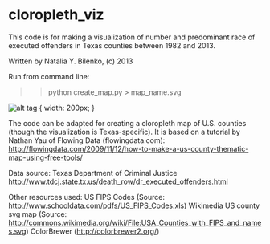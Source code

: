 cloropleth_viz
==============

This code is for making a visualization of number and predominant race of executed offenders in Texas counties between 1982 and 2013. 

Written by Natalia Y. Bilenko, (c) 2013

Run from command line:

>> python create_map.py > map_name.svg

![alt tag](https://raw.github.com/nbilenko/cloropleth_viz/master/executed_prisoners_TX.png) { width: 200px; }

The code can be adapted for creating a cloropleth map of U.S. counties (though the visualization is Texas-specific).
It is based on a tutorial by Nathan Yau of Flowing Data (flowingdata.com):
http://flowingdata.com/2009/11/12/how-to-make-a-us-county-thematic-map-using-free-tools/

Data source:
Texas Department of Criminal Justice
http://www.tdcj.state.tx.us/death_row/dr_executed_offenders.html

Other resources used:
US FIPS Codes (Source: http://www.schooldata.com/pdfs/US_FIPS_Codes.xls)
Wikimedia US county svg map (Source: http://commons.wikimedia.org/wiki/File:USA_Counties_with_FIPS_and_names.svg)
ColorBrewer (http://colorbrewer2.org/)